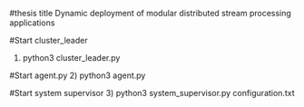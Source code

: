 #thesis title
Dynamic deployment of modular distributed stream processing applications

#Start cluster_leader
1) python3 cluster_leader.py

#Start agent.py
2) python3 agent.py

#Start system supervisor
3) python3 system_supervisor.py configuration.txt
